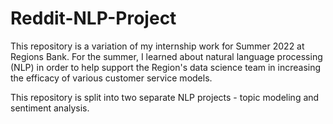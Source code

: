 # Reddit-NLP-Project
This repository is a variation of my internship work for Summer 2022 at Regions Bank. For the summer, I learned about natural language processing (NLP) in order to help support the Region's data science team in increasing the efficacy of various customer service models. 

This repository is split into two separate NLP projects - topic modeling and sentiment analysis.

